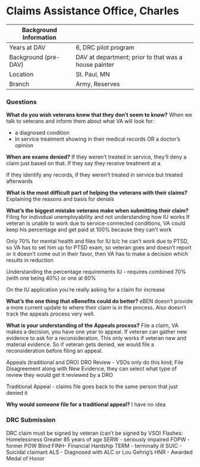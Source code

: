 # Claims Assistance Office, Charles

| Background Information |                                                      |
| ---------------------- | ---------------------------------------------------- |
| Years at DAV           | 6, DRC pilot program                                 |
| Background (pre-DAV)   | DAV at department; prior to that was a house painter |
| Location               | St. Paul, MN                                         |
| Branch                 | Army, Reserves                                       |

### Questions

**What do you wish veterans knew that they don’t seem to know?**
When we talk to veterans and inform them about what VA will look for:
 - a diagnosed condition 
- In service treatment showing in their medical records OR a doctor’s opinion

**When are exams denied?**
If they weren’t treated in service, they’ll deny a claim just based on that. If they say they receive treatment at a 

If they identify any records, if they weren’t treated in service but treated afterwards 

**What is the most difficult part of helping the veterans with their claims?**
Explaining the reasons and basis for denials

**What’s the biggest mistake veterans make when submitting their claim?**
Filing for individual unemployability and not understanding how IU works
If veteran is unable to work due to service-connected conditions, VA could keep his percentage and get paid at 100% because they can’t work

Only 70% for mental health and files for IU b/c he can’t work due to PTSD, so VA has to set him up for PTSD exam, so veteran goes and doesn’t report or it doesn’t come out in their favor, then VA has to make a decision which results in reduction

Understanding the percentage requirements 
IU - requires combined 70% (with one being 40%) or one at 60%

On the IU application you’re really asking for a claim for increase


**What’s the one thing that eBenefits could do better?**
eBEN doesn’t provide a more current update to where their claim is in the process. Also doesn’t track the appeals process very well.

**What is your understanding of the Appeals process?**
File a claim, VA makes a decision, you have one year to appeal. If veteran can gather new evidence to ask for a reconsideration. This only works if veteran new and material evidence. So if veteran gets denied, we would file a reconsideration before filing an appeal. 

Appeals (traditional and DRO)
DRO Review - VSOs only do this kind; File Disagreement along with New Evidence, they can select what type of review they would get it reviewed by a DRO

Traditional Appeal - claims file goes back to the same person that just denied it

**Why would someone file for a traditional appeal?**
I have no idea



### DRC Submission
DRC claim must be signed by veteran (can’t be signed by VSO)
Flashes:
Homelessness
Greater 85 years of age
SERW - seriously impaired
FOPW -former POW
Blind
FINH- Financial Hardship
TERM - terminally ill
SUIC - Suicidal claimant
ALS - Diagnosed with ALC or Lou Gehrig’s
HNR - Awarded Medal of Honor
